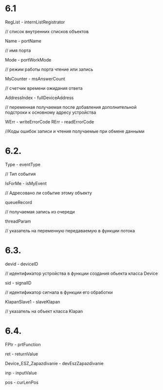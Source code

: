 # 6.1

 RegList - internListRegistrator  
 
 // список внутренних списков объектов

 Name - portName

 // имя порта 
 
 Mode - portWorkMode
 
// режим работы порта чтение или запись

MsCounter - msAnswerCount

// счетчик времени ожидания ответа 

 AddressIndex - fullDeviceAddress
 
// переменная получаемая после добавления дополнительной подстроки к основному адресу устройства

WErr - writeErrorCode
RErr - readErrorCode

//Коды ошибок записи и чтения получаемые при обмене данными

# 6.2. 

Type - eventType 

// Тип события
 
 IsForMe - isMyEvent
 
 // Адресовано ли событие этому объекту

queueRecord 

// получаемая запись из очереди

threadParam 

// указатель на переменную передаваемую в функции потока

# 6.3. 

devid - deviceID

// идентификатор устройства в функции создания обьекта класса Device

sid  - signalID 

// идентификатор сигнала в функции его обработки

KlapanSlave1  - slaveKlapan

// указатель на объект класса Klapan 


# 6.4. 
FPtr - prtFunction

ret  -  returnValue

Device_ESZ_Zapazdivanie - devEszZapazdivanie

inp  - inputValue  

pos  - curLenPos

